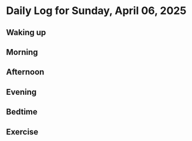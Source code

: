 # Daily Log for Sunday, April 06, 2025

## Waking up

## Morning

## Afternoon

## Evening

## Bedtime

## Exercise
